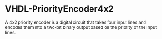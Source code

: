 # VHDL-PriorityEncoder4x2
A 4x2 priority encoder is a digital circuit that takes four input lines and encodes them into a two-bit binary output based on the priority of the input lines.
